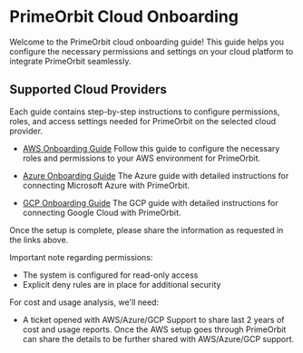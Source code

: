 # PrimeOrbit Cloud Onboarding
Welcome to the PrimeOrbit cloud onboarding guide! This guide helps you configure the necessary permissions and settings on your cloud platform to integrate PrimeOrbit seamlessly.

## Supported Cloud Providers
Each guide contains step-by-step instructions to configure permissions, roles, and access settings needed for PrimeOrbit on the selected cloud provider.

- [AWS Onboarding Guide](./aws/README.md)
Follow this guide to configure the necessary roles and permissions to your AWS environment for PrimeOrbit.


- [Azure Onboarding Guide](./azure/README.md)
The Azure guide with detailed instructions for connecting Microsoft Azure with PrimeOrbit.


- [GCP Onboarding Guide](./gcp/README.md)
The GCP guide with detailed instructions for connecting Google Cloud with PrimeOrbit.

Once the setup is complete, please share the information as requested in the links above.

Important note regarding permissions:
-	The system is configured for read-only access
-	Explicit deny rules are in place for additional security

For cost and usage analysis, we'll need:
-	A ticket opened with AWS/Azure/GCP Support to share last 2 years of cost and usage reports. Once the AWS setup goes through PrimeOrbit can share the details to be further shared with AWS/Azure/GCP support.


